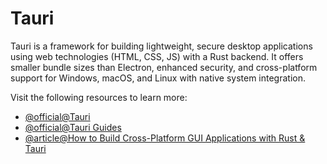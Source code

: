 # Tauri

Tauri is a framework for building lightweight, secure desktop applications using web technologies (HTML, CSS, JS) with a Rust backend. It offers smaller bundle sizes than Electron, enhanced security, and cross-platform support for Windows, macOS, and Linux with native system integration.

Visit the following resources to learn more:

- [@official@Tauri](https://tauri.app)
- [@official@Tauri Guides](https://v1.tauri.app/v1/guides/)
- [@article@How to Build Cross-Platform GUI Applications with Rust & Tauri](https://codezup.com/cross-platform-gui-apps-rust-tauri-guide/)